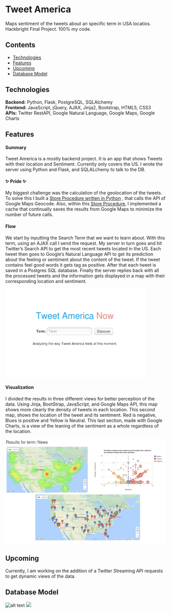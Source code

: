 # Tweet America
Maps sentiment of the tweets about an specific term in USA locatios.
Hackbright Final Project. 100% my code.

## Contents
* [Technologies](#technologies)
* [Features](#features)
* [Upcoming](#upcoming)
* [Database Model](#database-model)

## <a name="technologies"></a>Technologies
<b>Backend:</b> Python, Flask, PostgreSQL, SQLAlchemy<br/>
<b>Frontend:</b> JavaScript, jQuery, AJAX, Jinja2, Bootstrap, HTML5, CSS3<br/>
<b>APIs:</b> Twitter RestAPI, Google Natural Language, Google Maps, Google Charts<br/>

## <a name="features"></a>Features
#### Summary
  Tweet America is a mostly backend project. It is an app that shows Tweets with their location and Sentiment. Currently only covers the US. I wrote the server using Python and Flask, and SQLALchemy to talk to the DB. 

#### ✨ Pride ✨
My biggest challenge was the calculation of the geolocation of the tweets. To solve this I built a <a href="https://github.com/arivera007/HB-Solo-Final-Project/blob/master/static/db_setup.sql">Store Procedure written in Python</a> , that calls the API of Google Maps Geocode. Also, within this <a href="https://github.com/arivera007/HB-Solo-Final-Project/blob/master/static/db_setup.sql">Store Procedure</a>, I implemented a cache that continually saves the results from Google Maps to minimize the number of future calls.

#### Flow
  We start by inputting the Search Term that we want to learn about. With this term, using an AJAX call I send the request. My server in turn goes and hit Twitter’s Search API  to get the most recent tweets located in the US. 
Each tweet then goes to Google’s Natural Language API to get its prediction about the feeling or sentiment about the content of the tweet. If the tweet contains feel good words it gets tag as positive.  After that each tweet is saved in a Postgres SQL database. 
Finally the server replies back with all the processed tweets and the  information gets displayed in a map with their corresponding location and sentiment.

<img src="static/login-screen.png"/>

#### Visualization
  I divided the results in three different views for better perception of the data. Using Jinja, BootStrap, JavaScript, and Google Maps API, this map shows more clearly the density of tweets in each location. This second map, shows the location of the tweet and its sentiment. Red is negative, Blues is positive and Yellow is Neutral. 
This last section, made with Google Charts, is a view of the leaning of the sentiment as a whole regardless of the location.
	
<img src="static/results-screen.png"/>
   
## <a name="upcoming"></a>Upcoming
Currently, I am working on the addition of a Twitter Streaming API requests to get dynamic views of the data.


## <a name="database-model"></a>Database Model
![alt text](screenshots/database.png "database model")
<img src="maps.png"/>

